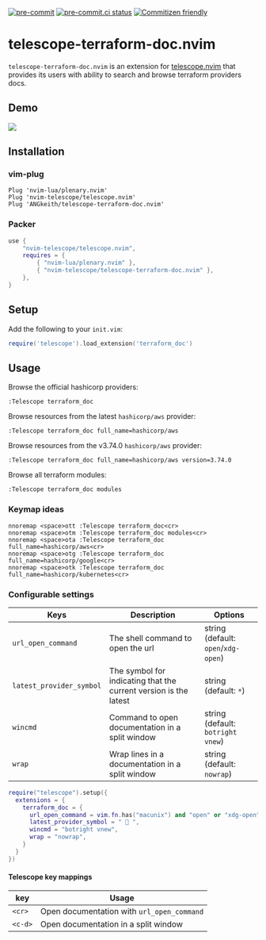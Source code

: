 [![pre-commit](https://img.shields.io/badge/pre--commit-enabled-brightgreen?logo=pre-commit&logoColor=white)](https://github.com/pre-commit/pre-commit)
[![pre-commit.ci status](https://results.pre-commit.ci/badge/github/ANGkeith/telescope-terraform-doc.nvim/main.svg)](https://results.pre-commit.ci/latest/github/ANGkeith/telescope-terraform-doc.nvim/main)
[![Commitizen friendly](https://img.shields.io/badge/commitizen-friendly-brightgreen.svg)](http://commitizen.github.io/cz-cli/)


# telescope-terraform-doc.nvim

`telescope-terraform-doc.nvim` is an extension for [telescope.nvim](https://github.com/nvim-telescope/telescope.nvim) that provides its users with ability to search and browse terraform providers docs.

## Demo
![](./media/demo.gif)

## Installation
### vim-plug
```viml
Plug 'nvim-lua/plenary.nvim'
Plug 'nvim-telescope/telescope.nvim'
Plug 'ANGkeith/telescope-terraform-doc.nvim'
```
### Packer
```lua
use {
    "nvim-telescope/telescope.nvim",
    requires = {
        { "nvim-lua/plenary.nvim" },
        { "nvim-telescope/telescope-terraform-doc.nvim" },
    },
}
```
## Setup
Add the following to your `init.vim`:
``` lua
require('telescope').load_extension('terraform_doc')
```

## Usage
Browse the official hashicorp providers:
```vim
:Telescope terraform_doc
```

Browse resources from the latest `hashicorp/aws` provider:
```vim
:Telescope terraform_doc full_name=hashicorp/aws
```

Browse resources from the v3.74.0 `hashicorp/aws` provider:
```vim
:Telescope terraform_doc full_name=hashicorp/aws version=3.74.0
```

Browse all terraform modules:
```vim
:Telescope terraform_doc modules
```

### Keymap ideas
```vim
nnoremap <space>ott :Telescope terraform_doc<cr>
nnoremap <space>otm :Telescope terraform_doc modules<cr>
nnoremap <space>ota :Telescope terraform_doc full_name=hashicorp/aws<cr>
nnoremap <space>otg :Telescope terraform_doc full_name=hashicorp/google<cr>
nnoremap <space>otk :Telescope terraform_doc full_name=hashicorp/kubernetes<cr>
```

### Configurable settings
| Keys                     | Description                                                      | Options                             |
|--------------------------|------------------------------------------------------------------|-------------------------------------|
| `url_open_command`       | The shell command to open the url                                | string (default: `open`/`xdg-open`) |
| `latest_provider_symbol` | The symbol for indicating that the current version is the latest | string (default: `*`)               |
| `wincmd`                 | Command to open documentation in a split window                  | string (default: `botright vnew`)   |
| `wrap`                   | Wrap lines in a documentation in a split window                  | string (default: `nowrap`)          |

```lua
require("telescope").setup({
  extensions = {
    terraform_doc = {
      url_open_command = vim.fn.has("macunix") and "open" or "xdg-open",
      latest_provider_symbol = "  ",
      wincmd = "botright vnew",
      wrap = "nowrap",
    }
  }
})
```

#### Telescope key mappings

| key     | Usage                                      |
|---------|--------------------------------------------|
| `<cr>`  | Open documentation with `url_open_command` |
| `<c-d>` | Open documentation in a split window       |
